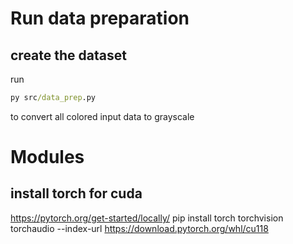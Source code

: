 # Run data preparation
## create the dataset
run 
```cmd
py src/data_prep.py
```
to convert all colored input data to grayscale

# Modules 
## install torch for cuda
https://pytorch.org/get-started/locally/
pip install torch torchvision torchaudio --index-url https://download.pytorch.org/whl/cu118